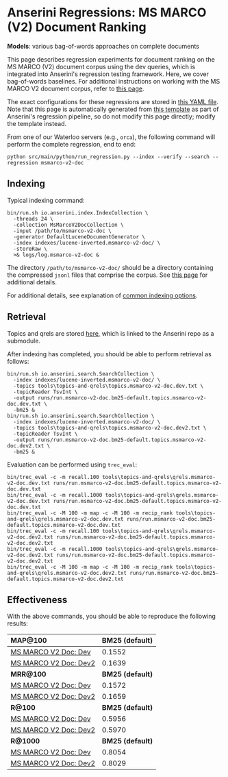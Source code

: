 # Anserini Regressions: MS MARCO (V2) Document Ranking

**Models**: various bag-of-words approaches on complete documents

This page describes regression experiments for document ranking on the MS MARCO (V2) document corpus using the dev queries, which is integrated into Anserini's regression testing framework.
Here, we cover bag-of-words baselines.
For additional instructions on working with the MS MARCO V2 document corpus, refer to [this page](../../docs/experiments-msmarco-v2.md).

The exact configurations for these regressions are stored in [this YAML file](../../src/main/resources/regression/msmarco-v2-doc.yaml).
Note that this page is automatically generated from [this template](../../src/main/resources/docgen/templates/msmarco-v2-doc.template) as part of Anserini's regression pipeline, so do not modify this page directly; modify the template instead.

From one of our Waterloo servers (e.g., `orca`), the following command will perform the complete regression, end to end:

```
python src/main/python/run_regression.py --index --verify --search --regression msmarco-v2-doc
```

## Indexing

Typical indexing command:

```
bin/run.sh io.anserini.index.IndexCollection \
  -threads 24 \
  -collection MsMarcoV2DocCollection \
  -input /path/to/msmarco-v2-doc \
  -generator DefaultLuceneDocumentGenerator \
  -index indexes/lucene-inverted.msmarco-v2-doc/ \
  -storeRaw \
  >& logs/log.msmarco-v2-doc &
```

The directory `/path/to/msmarco-v2-doc/` should be a directory containing the compressed `jsonl` files that comprise the corpus.
See [this page](../../docs/experiments-msmarco-v2.md) for additional details.

For additional details, see explanation of [common indexing options](../../docs/common-indexing-options.md).

## Retrieval

Topics and qrels are stored [here](https://github.com/castorini/anserini-tools/tree/master/topics-and-qrels), which is linked to the Anserini repo as a submodule.

After indexing has completed, you should be able to perform retrieval as follows:

```
bin/run.sh io.anserini.search.SearchCollection \
  -index indexes/lucene-inverted.msmarco-v2-doc/ \
  -topics tools\topics-and-qrels\topics.msmarco-v2-doc.dev.txt \
  -topicReader TsvInt \
  -output runs/run.msmarco-v2-doc.bm25-default.topics.msmarco-v2-doc.dev.txt \
  -bm25 &
bin/run.sh io.anserini.search.SearchCollection \
  -index indexes/lucene-inverted.msmarco-v2-doc/ \
  -topics tools\topics-and-qrels\topics.msmarco-v2-doc.dev2.txt \
  -topicReader TsvInt \
  -output runs/run.msmarco-v2-doc.bm25-default.topics.msmarco-v2-doc.dev2.txt \
  -bm25 &
```

Evaluation can be performed using `trec_eval`:

```
bin/trec_eval -c -m recall.100 tools\topics-and-qrels\qrels.msmarco-v2-doc.dev.txt runs/run.msmarco-v2-doc.bm25-default.topics.msmarco-v2-doc.dev.txt
bin/trec_eval -c -m recall.1000 tools\topics-and-qrels\qrels.msmarco-v2-doc.dev.txt runs/run.msmarco-v2-doc.bm25-default.topics.msmarco-v2-doc.dev.txt
bin/trec_eval -c -M 100 -m map -c -M 100 -m recip_rank tools\topics-and-qrels\qrels.msmarco-v2-doc.dev.txt runs/run.msmarco-v2-doc.bm25-default.topics.msmarco-v2-doc.dev.txt
bin/trec_eval -c -m recall.100 tools\topics-and-qrels\qrels.msmarco-v2-doc.dev2.txt runs/run.msmarco-v2-doc.bm25-default.topics.msmarco-v2-doc.dev2.txt
bin/trec_eval -c -m recall.1000 tools\topics-and-qrels\qrels.msmarco-v2-doc.dev2.txt runs/run.msmarco-v2-doc.bm25-default.topics.msmarco-v2-doc.dev2.txt
bin/trec_eval -c -M 100 -m map -c -M 100 -m recip_rank tools\topics-and-qrels\qrels.msmarco-v2-doc.dev2.txt runs/run.msmarco-v2-doc.bm25-default.topics.msmarco-v2-doc.dev2.txt
```

## Effectiveness

With the above commands, you should be able to reproduce the following results:

| **MAP@100**                                                                                                  | **BM25 (default)**|
|:-------------------------------------------------------------------------------------------------------------|-----------|
| [MS MARCO V2 Doc: Dev](https://microsoft.github.io/msmarco/TREC-Deep-Learning.html)                          | 0.1552    |
| [MS MARCO V2 Doc: Dev2](https://microsoft.github.io/msmarco/TREC-Deep-Learning.html)                         | 0.1639    |
| **MRR@100**                                                                                                  | **BM25 (default)**|
| [MS MARCO V2 Doc: Dev](https://microsoft.github.io/msmarco/TREC-Deep-Learning.html)                          | 0.1572    |
| [MS MARCO V2 Doc: Dev2](https://microsoft.github.io/msmarco/TREC-Deep-Learning.html)                         | 0.1659    |
| **R@100**                                                                                                    | **BM25 (default)**|
| [MS MARCO V2 Doc: Dev](https://microsoft.github.io/msmarco/TREC-Deep-Learning.html)                          | 0.5956    |
| [MS MARCO V2 Doc: Dev2](https://microsoft.github.io/msmarco/TREC-Deep-Learning.html)                         | 0.5970    |
| **R@1000**                                                                                                   | **BM25 (default)**|
| [MS MARCO V2 Doc: Dev](https://microsoft.github.io/msmarco/TREC-Deep-Learning.html)                          | 0.8054    |
| [MS MARCO V2 Doc: Dev2](https://microsoft.github.io/msmarco/TREC-Deep-Learning.html)                         | 0.8029    |
